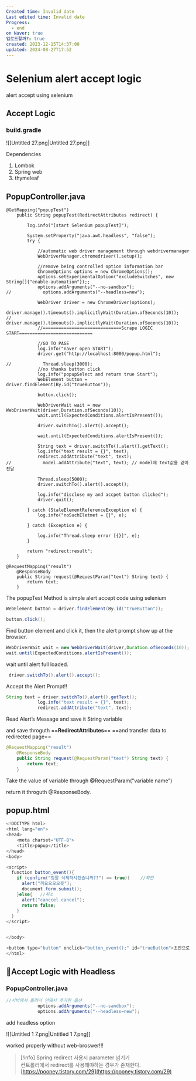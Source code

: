 ```yaml
---
Created time: Invalid date
Last edited time: Invalid date
Progress:
  - end
on Naver: true
업로드할까?: true
created: 2023-12-15T14:37:00
updated: 2024-08-27T17:52
---
```

# Selenium alert accept logic

alert accept using selenium

  

## Accept Logic

### build.gradle

![[Untitled 27.png|Untitled 27.png]]

Dependencies

1. Lombok
2. Spring web
3. thymeleaf

  

## PopupController.java

```Shell
@GetMapping("popupTest")
    public String popupTest(RedirectAttributes redirect) {

        log.info("[start Selenium popupTest]");

        System.setProperty("java.awt.headless", "false");
        try {

            //automatic web driver management through webdrivermanager
            WebDriverManager.chromedriver().setup();

            //remove being controlled option information bar
            ChromeOptions options = new ChromeOptions();
            options.setExperimentalOption("excludeSwitches", new String[]{"enable-automation"});;
            options.addArguments("--no-sandbox");
//            options.addArguments("--headless=new");

            WebDriver driver = new ChromeDriver(options);
            driver.manage().timeouts().implicitlyWait(Duration.ofSeconds(10));
//            driver.manage().timeouts().implicitlyWait(Duration.ofSeconds(10));
            //==============================Scrape LOGIC START============================

            //GO TO PAGE
            log.info("naver open START");
            driver.get("http://localhost:8080/popup.html");

//            Thread.sleep(3000);
            //no thanks button click
            log.info("popupSelect and return true Start");
            WebElement button = driver.findElement(By.id("trueButton"));

            button.click();

            WebDriverWait wait = new WebDriverWait(driver,Duration.ofSeconds(10));
            wait.until(ExpectedConditions.alertIsPresent());

            driver.switchTo().alert().accept();

            wait.until(ExpectedConditions.alertIsPresent());

            String text = driver.switchTo().alert().getText();
            log.info("text result = {}", text);
            redirect.addAttribute("text", text);
//            model.addAttribute("text", text); // model에 text값을 같이 전달

            Thread.sleep(5000);
            driver.switchTo().alert().accept();

            log.info("disclose my and accpet button clicked");
            driver.quit();

        } catch (StaleElementReferenceException e) {
            log.info("noSuchEletmet = {}", e);

        } catch (Exception e) {

            log.info("Thread.sleep error [{}]", e);
        }

        return "redirect:result";
    }

@RequestMapping("result")
    @ResponseBody
    public String request(@RequestParam("text") String text) {
        return text;
    }
```

The popupTest Method is simple alert accept code using selenium

  

```Java
WebElement button = driver.findElement(By.id("trueButton"));

button.click();
```

Find button element and click it, then the alert prompt show up at the browser.

  

```Java
WebDriverWait wait = new WebDriverWait(driver,Duration.ofSeconds(10));
wait.until(ExpectedConditions.alertIsPresent());
```

wait until alert full loaded.

  

```Java
 driver.switchTo().alert().accept();
```

Accept the Alert Prompt!!

  

```Java
String text = driver.switchTo().alert().getText();
            log.info("text result = {}", text);
            redirect.addAttribute("text", text);
```

Read Alert’s Message and save it String variable

and save throguth ==**RedirectAttributes**== ==and transfer data to redirected page==

  

```Java
@RequestMapping("result")
    @ResponseBody
    public String request(@RequestParam("text") String text) {
        return text;
    }
```

Take the value of variable through @RequestParam(”variable name”)

return it throguth @ResponseBody.

  

## popup.html

```Java
<!DOCTYPE html>
<html lang="en">
<head>
    <meta charset="UTF-8">
    <title>popup</title>
</head>
<body>

<script>
  function button_event(){
    if (confirm("정말 삭제하시겠습니까??") == true){    //확인
      alert("끼요오오오옷");
      document.form.submit();
    }else{   //취소
      alert("canccel cancel");
      return false;
    }
  }
</script>


</body>

<button type="button" onclick="button_event();" id="trueButton">초안으로 저장할거임?</button>
</html>
```

  

  

  

  

## 💯Accept Logic with Headless

### PopupController.java

```Java
//서버에서 돌려서 안돼서 추가한 옵션
            options.addArguments("--no-sandbox");
            options.addArguments("--headless=new");
```

add headless option

  

![[Untitled 1 7.png|Untitled 1 7.png]]

worked properly without web-broswer!!!

  

  

  

  

  

  

  

> [!info] Spring redirect 사용시 parameter 넘기기  
> 컨트롤러에서 redirect를 사용해야하는 경우가 존재한다.  
> [https://pooney.tistory.com/29](https://pooney.tistory.com/29)